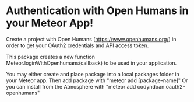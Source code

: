 # Authentication with Open Humans in your Meteor App!
Create a project with Open Humans (https://www.openhumans.org/) in order to get your OAuth2 credentials and API access token.

This package creates a new function Meteor.loginWithOpenhumans(callback) to be used in your application.

You may either create and place package into a local packages folder in your Meteor app. Then add package with "meteor add [package-name]" 
Or you can install from the Atmosphere with "meteor add codyndoan:oauth2-openhumans"
